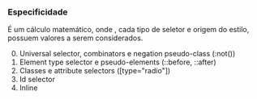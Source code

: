 ### Especificidade

É um cálculo matemático, onde , cada tipo de seletor e origem do estilo, possuem valores a serem
considerados.

0. Universal selector, combinators e negation pseudo-class (:not())
1. Element type selector e pseudo-elements (::before, ::after)
10. Classes e attribute selectors ([type="radio"])
100. Id selector
1000. Inline
